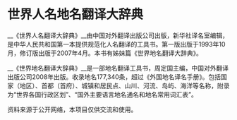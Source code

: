 # 世界人名地名翻译大辞典
__《世界人名翻译大辞典》__由中国对外翻译出版公司出版，新华社译名室编辑，是中华人民共和国第一本提供规范化人名翻译的工具书。第一版出版于1993年10月，修订版出版于2007年4月。本书有姊妹篇《世界地名翻译大辞典》。

__《世界地名翻译大辞典》__是一部地名翻译工具书，周定国主编，中国对外翻译出版公司2008年出版。收录地名177,340条，超过《外国地名译名手册》。包括国家（地区）、首都（首府）、城镇和居民点、山川、河流、岛屿、海洋等名称，附录为“世界各国行政区划”、“国外主要语言地名通名和地名常用词汇表”。

资料来源于公开网络，本项目仅供交流和使用。
